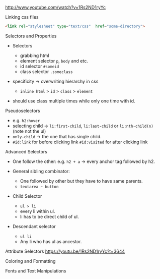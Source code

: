 http://www.youtube.com/watch?v=1Rs2ND1ryYc

Linking css files
```html
<link rel="stylesheet" type="text/css"  href="some-directory">
```

Selectors and Properties

- Selectors
  - grabbing html
  - element selector `p`, `body` and etc.
  - id selector `#someid`
  - class selector `.someclass`

- specificity -> overwriting hierarchy in css
  - `inline html` > `id` > `class` > `element`

- should use class multiple times while only one time with id.


Pseudoselectors

- e.g. `h2:hover`
- selecting child -> `li:first-child`, `li:last-child` or `li:nth-child(n)` (note not the ul)
- `only-child` -> the one that has single child.
- `#id:link` for before clicking link `#id:visited` for after clicking link


Advanced Selectors

- One follow the other: e.g. `h2 + a` -> every anchor tag followed by h2.

- General sibling combinator:
  - One followed by other but they have to have same parents.
  - `textarea ~ button`

- Child Selector
  - `ul > li`
  - every li within ul.
  - li has to be direct child of ul.

- Descendant selector
  - `ul li`
  - Any li who has ul as ancestor.


Attribute Selectors
https://youtu.be/1Rs2ND1ryYc?t=3644


Coloring and Formatting



Fonts and Text Manipulations

